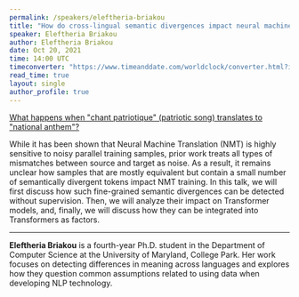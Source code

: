 ```yaml
---
permalink: /speakers/eleftheria-briakou
title: "How do cross-lingual semantic divergences impact neural machine translation?"
speaker: Eleftheria Briakou
author: Eleftheria Briakou
date: Oct 20, 2021
time: 14:00 UTC
timeconverter: "https://www.timeanddate.com/worldclock/converter.html?iso=20211020T140000&p1=1440&p2=224&p3=179&p4=136&p5=676&p6=33&p7=152"
read_time: true
layout: single
author_profile: true
---
```


<a href="https://lolmythesis.com/" class="one-line">What happens when "chant patriotique" (patriotic song) translates to "national anthem"?</a>

While it has been shown that Neural Machine Translation (NMT) is highly sensitive to noisy parallel training samples, prior work treats all types of mismatches between source and target as noise. As a result, it remains unclear how samples that are mostly equivalent but contain a small number of semantically divergent tokens impact NMT training. In this talk, we will first discuss how such fine-grained semantic divergences can be detected without supervision. Then, we will analyze their impact on Transformer models, and, finally, we will discuss how they can be integrated into Transformers as factors. 

<hr>

**Eleftheria Briakou** is a fourth-year Ph.D. student in the Department of Computer Science at the University of Maryland, College Park. Her work focuses on detecting differences in meaning across languages and explores how they question common assumptions related to using data when developing NLP technology. 